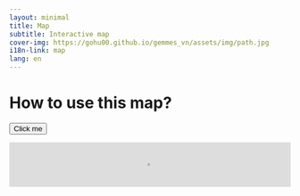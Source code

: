 ```yaml
---
layout: minimal
title: Map
subtitle: Interactive map
cover-img: https://gohu00.github.io/gemmes_vn/assets/img/path.jpg
i18n-link: map
lang: en
---
```


<h1 class="text-center"> How to use this map? </h1>

<button onclick="document.getElementsByTagName('iframe')[0].className = 'fullScreen'">Click me</button> 

<iframe ddd  src="https://remosat.usth.edu.vn/ecomore2"
style="allowfullscreen:allowfullscreen; border:none; overflow:hidden; width:100%; height:800px; left:0px; zoom:0.1; display:block; allowfullscreen  "></iframe>